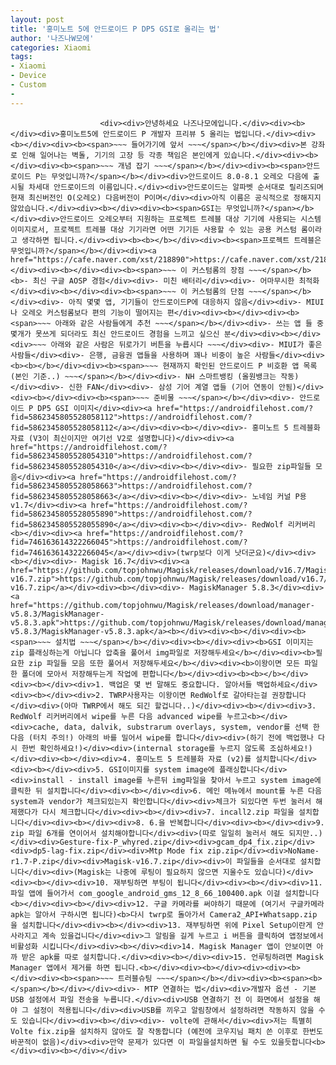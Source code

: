 ```yaml
---
layout: post
title: '홍미노트 5에 안드로이드 P DP5 GSI로 올리는 법'
author: '나즈나W모에'
categories: Xiaomi
tags:
- Xiaomi
- Device
- Custom
- 
---
```



<script> location.href='https://cafe.naver.com/develoid/813312' ; </script>


















						<div><div>안녕하세요 나즈나모에입니다.</div><div><b></div><div>홍미노트5에 안드로이드 P 개발자 프리뷰 5 올리는 법입니다.</div><div><b></div><div><b><span>~~~ 들어가기에 앞서 ~~~</span></b></div><div>본 강좌로 인해 일어나는 벽돌, 기기의 고장 등 각종 책임은 본인에게 있습니다.</div><div><b></div><div><b><span>~~~ 개념 잡기 ~~~</span></b></div><div><b><span>안드로이드 P는 무엇입니까?</span></b></div><div>안드로이드 8.0-8.1 오레오 다음에 출시될 차세대 안드로이드의 이름입니다.</div><div>안드로이드는 알파벳 순서대로 릴리즈되며 현재 최신버전인 O(오레오) 다음버전이 P이며</div><div>아직 이름은 공식적으로 정해지지 않았습니다.</div><div><b></div><div><b><span>GSI는 무엇입니까?</span></b></div><div>안드로이드 오레오부터 지원하는 프로젝트 트레블 대상 기기에 사용되는 시스템 이미지로서, 프로젝트 트레블 대상 기기라면 어떤 기기든 사용할 수 있는 공용 커스텀 롬이라고 생각하면 됩니다.</div><div><b><b></b></div><div><b><span>프로젝트 트레블은 무엇입니까?</span></b></div><div><a href="https://cafe.naver.com/xst/218890">https://cafe.naver.com/xst/218890</a></div><div><b></div><div><b><span>~~~ 이 커스텀롬의 장점 ~~~</span></b><b>- 최신 구글 AOSP 경험</div><div>- 미친 배터리</div><div>- 어마무시한 최적화</div><div><b></div><div><b><span>~~~ 이 커스텀롬의 단점 ~~~</span></b></div><div>- 아직 몇몇 앱, 기기들이 안드로이드P에 대응하지 않음</div><div>- MIUI나 오레오 커스텀롬보다 편의 기능이 떨어지는 편</div><div><b></div><div><b><span>~~~ 아래와 같은 사람들에게 추천 ~~~</span></b></div><div>- 쓰는 앱 들 중 몇개가 못쓰게 되더라도 최신 안드로이드 경험을 느끼고 싶으신 분</div><div><b></div><div>~~~ 아래와 같은 사람은 뒤로가기 버튼을 누릅시다 ~~~</div><div>- MIUI가 좋은사람들</div><div>- 은행, 금융권 앱들을 사용하며 꽤나 비중이 높은 사람들</div><div><b><b></b></div><div><b><span>~~~ 현재까지 확인된 안드로이드 P 비호환 앱 목록 (본인 기준..) ~~~</span></b></div><div>- NH 스마트뱅킹 (올원뱅크는 작동)</div><div>- 신한 FAN</div><div>- 삼성 기어 계열 앱들 (기어 연동이 안됨)</div><div><b></div><div><b><span>~~~ 준비물 ~~~</span></b></div><div>- 안드로이드 P DP5 GSI 이미지</div><div><a href="https://androidfilehost.com/?fid=5862345805528058112">https://androidfilehost.com/?fid=5862345805528058112</a></div><div><b></div><div>- 홍미노트 5 트레블화 자료 (V3이 최신이지만 여기선 V2로 설명합니다)</div><div><a href="https://androidfilehost.com/?fid=5862345805528054310">https://androidfilehost.com/?fid=5862345805528054310</a></div><div><b></div><div>- 필요한 zip파일들 모음</div><div><a href="https://androidfilehost.com/?fid=5862345805528058663">https://androidfilehost.com/?fid=5862345805528058663</a></div><div><b></div><div>- 노네임 커널 P용 v1.7</div><div><a href="https://androidfilehost.com/?fid=5862345805528055890">https://androidfilehost.com/?fid=5862345805528055890</a></div><div><b></div><div>- RedWolf 리커버리 <b></div><div><a href="https://androidfilehost.com/?fid=746163614322266045">https://androidfilehost.com/?fid=746163614322266045</a></div><div>(twrp보다 이게 낫더군요)</div><div><b></div><div>- Magisk 16.7</div><div><a href="https://github.com/topjohnwu/Magisk/releases/download/v16.7/Magisk-v16.7.zip">https://github.com/topjohnwu/Magisk/releases/download/v16.7/Magisk-v16.7.zip</a></div><div><b></div><div>- MagiskManager 5.8.3</div><div><a href="https://github.com/topjohnwu/Magisk/releases/download/manager-v5.8.3/MagiskManager-v5.8.3.apk">https://github.com/topjohnwu/Magisk/releases/download/manager-v5.8.3/MagiskManager-v5.8.3.apk</a><b></div><div><b></div><div><b><span>~~~ 설치법 ~~~</span></b></div><div><b></div><div><b>GSI 이미지는 zip 플래싱하는게 아닙니다 압축을 풀어서 img파일로 저장해두세요</b></div><div><b>필요한 zip 파일들 모음 또한 풀어서 저장해두세요</b></div><div><b>이왕이면 모든 파일 한 폴더에 모아서 저장해두는게 작업에 편합니다</b></div><div><b><b></b></div><div><b></div><div>1. 백업은 몇 번 말해도 중요합니다. 알아서들 백업하세요</div><div><b></div><div>2. TWRP사용자는 이왕이면 RedWolf로 갈아타는걸 권장합니다</div><div>(아마 TWRP에서 해도 되긴 할겁니다..)</div><div><b></div><div>3. RedWolf 리커버리에서 wipe를 누른 다음 advanced wipe를 누르고<b></div><div>cache, data, dalvik, substrarum overlays, system, vendor를 선택 한 다음 (터치 주의!) 아래의 바를 밀어서 wipe를 합니다</div><div>(하기 전에 백업했나 다시 한번 확인하세요!)</div><div>(internal storage를 누르지 않도록 조심하세요!)</div><div><b></div><div>4. 홍미노트 5 트레블화 자료 (v2)를 설치합니다</div><div><b></div><div>5. GSI이미지를 system image에 플래싱합니다</div><div>install - install image를 누른뒤 img파일을 찾아서 누르고 system image에 클릭한 뒤 설치합니다</div><div><b></div><div>6. 메인 메뉴에서 mount를 누른 다음 system과 vendor가 체크되있는지 확인합니다</div><div>체크가 되있다면 두번 눌러서 해제했다가 다시 체크합니다</div><div><b></div><div>7. incall2.zip 파일을 설치합니다</div><div><b></div><div>8. 6.을 반복합니다</div><div><b></div><div>9. zip 파일 6개를 연이어서 설치해야합니다</div><div>(따로 일일히 눌러서 해도 되지만..)</div><div>Gesture-fix-P_whyred.zip</div><div>gcam_dp4_fix.zip</div><div>dp5-lag-fix.zip</div><div>Mtp Mode fix zip.zip</div><div>NoName-r1.7-P.zip</div><div>Magisk-v16.7.zip</div><div>이 파일들을 순서대로 설치합니다</div><div>(Magisk는 나중에 루팅이 필요하지 않으면 지울수도 있습니다)</div><div><b></div><div>10. 재부팅하면 부팅이 됩니다</div><div><b></div><div>11. 파일 앱에 들어가서 com_google_android_gms_12_8_66_100400.apk 이걸 설치합니다<b></div><div><b></div><div>12. 구글 카메라를 써야하기 때문에 (여기서 구글카메라 apk는 알아서 구하시면 됩니다)<b>다시 twrp로 돌아가서 Camera2_API+Whatsapp.zip 을 설치합니다</div><div><b></div><div>13. 재부팅하면 위에 Pixel Setup이란게 안사라지고 계속 있을겁니다</div><div>그 알림을 길게 누르고 i 버튼을 클릭하여 앱정보에서 비활성화 시킵니다</div><div><b></div><div>14. Magisk Manager 앱이 안보이면 아까 받은 apk를 따로 설치합니다.</div><div><b></div><div>15. 언루팅하려면 Magisk Manager 앱에서 제거를 하면 됩니다.<b></div><div><b></div><div><div><b></div><div><b><span>~~~ 트러블슈팅 ~~~</span></b></div><div><b><span><b></span></b></div></div><div>- MTP 연결하는 법</div><div>개발자 옵션 - 기본 USB 설정에서 파일 전송을 누릅니다.</div><div>USB 연결하기 전 이 화면에서 설정을 해야 그 설정이 적용됩니다</div><div>USB를 끼우고 알림창에서 설정하려면 작동하지 않을 수도 있습니다</div><div><b></div><div>- volte에 관해서</div><div>저는 특별히 Volte fix.zip을 설치하지 않아도 잘 작동합니다 (예전에 코우지님 패치 쓴 이후로 한번도 바꾼적이 없음)</div><div>만약 문제가 있다면 이 파일을설치하면 될 수도 있을듯합니다<b></div><div><b></div></div>
